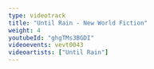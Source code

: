 ```yaml
---
type: videotrack
title: "Until Rain - New World Fiction"
weight: 4
youtubeId: "ghgTMs3BGDI"
videoevents: vevt0043
videoartists: ["Until Rain"]
---
```

